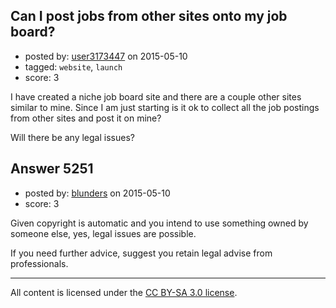 ## Can I post jobs from other sites onto my job board?

- posted by: [user3173447](https://stackexchange.com/users/3826796/user3173447) on 2015-05-10
- tagged: `website`, `launch`
- score: 3

<p>I have created a niche job board site and there are a couple other sites similar to mine. Since I am just starting is it ok to collect all the job postings from other sites and post it on mine?</p>

<p>Will there be any legal issues?</p>



## Answer 5251

- posted by: [blunders](https://stackexchange.com/users/216182/blunders) on 2015-05-10
- score: 3

<p>Given copyright is automatic and you intend to use something owned by someone else, yes, legal issues are possible.</p>

<p>If you need further advice, suggest you retain legal advise from professionals.</p>




---

All content is licensed under the [CC BY-SA 3.0 license](https://creativecommons.org/licenses/by-sa/3.0/).
